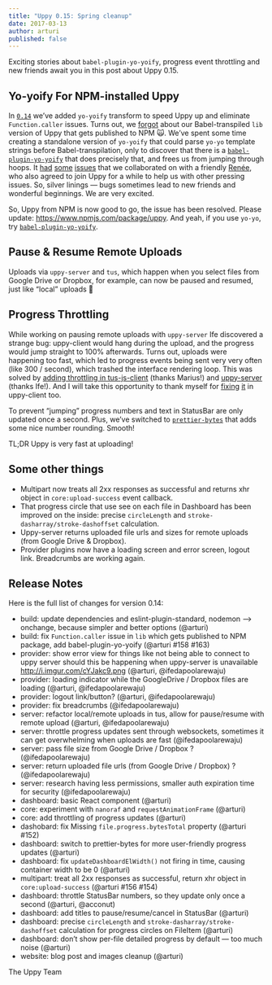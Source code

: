 ```yaml
---
title: "Uppy 0.15: Spring cleanup"
date: 2017-03-13
author: arturi
published: false
---
```


Exciting stories about `babel-plugin-yo-yoify`, progress event throttling and new friends await you in this post about Uppy 0.15.

<!-- more -->

## Yo-yoify For NPM-installed Uppy

In [`0.14`](http://localhost:4000/blog/2017/02/0.14/) we’ve added `yo-yoify` transform to speed Uppy up and eliminate `Function.caller` issues. Turns out, we [forgot](https://github.com/transloadit/uppy/issues/158) about our Babel-transpiled `lib` version of Uppy that gets published to NPM 🙀. We’ve spent some time creating a standalone version of `yo-yoify` that could parse `yo-yo` template strings before Babel-transpilation, only to discover that there is a [`babel-plugin-yo-yoify`](https://www.npmjs.com/package/babel-plugin-yo-yoify) that does precisely that, and frees us from jumping through hoops. It [had](https://github.com/goto-bus-stop/babel-plugin-yo-yoify/issues/9) [some](https://github.com/goto-bus-stop/babel-plugin-yo-yoify/pull/8) [issues](https://github.com/goto-bus-stop/babel-plugin-yo-yoify/issues/11) that we collaborated on with a friendly [Renée](https://github.com/goto-bus-stop), who also agreed to join Uppy for a while to help us with other pressing issues. So, silver linings — bugs sometimes lead to new friends and wonderful beginnings. We are very excited.

So, Uppy from NPM is now good to go, the issue has been resolved. Please update: https://www.npmjs.com/package/uppy. And yeah, if you use `yo-yo`, try [`babel-plugin-yo-yoify`](https://www.npmjs.com/package/babel-plugin-yo-yoify).

## Pause & Resume Remote Uploads

Uploads via `uppy-server` and `tus`, which happen when you select files from Google Drive or Dropbox, for example, can now be paused and resumed, just like “local” uploads 🎉

## Progress Throttling

While working on pausing remote uploads with `uppy-server` Ife discovered a strange bug: uppy-client would hang during the upload, and the progress would jump straight to 100% afterwards. Turns out, uploads were happening too fast, which led to progress events being sent very very often (like 300 / second), which trashed the interface rendering loop. This was solved by [adding throttling in tus-js-client](https://github.com/tus/tus-js-client/commit/9940f27b2361fd7e10ba58b09b60d82422183bbb) (thanks Marius!) and [uppy-server](https://github.com/transloadit/uppy-server/commit/936ad48e92631c45d123664900b9aabcf7a190fa) (thanks Ife!). And I will take this opportunity to thank myself for [fixing](https://github.com/transloadit/uppy/commit/1d5f4404546420442deabc94df84bd3ec0677eec) [it](https://github.com/transloadit/uppy/commit/db32c6f4fd85420532f27f04920dbaf6d126ea9b) in uppy-client too.

To prevent “jumping” progress numbers and text in StatusBar are only updated once a second. Plus, we’ve switched to [`prettier-bytes`](https://www.npmjs.com/package/prettier-bytes) that adds some nice number rounding. Smooth!

TL;DR Uppy is very fast at uploading!

## Some other things

- Multipart now treats all 2xx responses as successful and returns xhr object in `core:upload-success` event callback.
- That progress circle that use see on each file in Dashboard has been improved on the inside: precise `circleLength` and `stroke-dasharray/stroke-dashoffset` calculation.
- Uppy-server returns uploaded file urls and sizes for remote uploads (from Google Drive & Dropbox).
- Provider plugins now have a loading screen and error screen, logout link. Breadcrumbs are working again.

## Release Notes

Here is the full list of changes for version 0.14:

- build: update dependencies and eslint-plugin-standard, nodemon --> onchange, because simpler and better options (@arturi)
- build: fix `Function.caller` issue in `lib` which gets published to NPM package, add babel-plugin-yo-yoify (@arturi #158 #163)
- provider: show error view for things like not being able to connect to uppy server should this be happening when uppy-server is unavailable http://i.imgur.com/cYJakc9.png (@arturi, @ifedapoolarewaju)
- provider: loading indicator while the GoogleDrive / Dropbox files are loading (@arturi, @ifedapoolarewaju)
- provider: logout link/button? (@arturi, @ifedapoolarewaju)
- provider: fix breadcrumbs (@ifedapoolarewaju)
- server: refactor local/remote uploads in tus, allow for pause/resume with remote upload (@arturi, @ifedapoolarewaju)
- server: throttle progress updates sent through websockets, sometimes it can get overwhelming when uploads are fast (@ifedapoolarewaju)
- server: pass file size from Google Drive / Dropbox ? (@ifedapoolarewaju)
- server: return uploaded file urls (from Google Drive / Dropbox) ? (@ifedapoolarewaju)
- server: research having less permissions, smaller auth expiration time for security (@ifedapoolarewaju)
- dashboard: basic React component (@arturi)
- core: experiment with `nanoraf` and `requestAnimationFrame` (@arturi)
- core: add throttling of progress updates (@arturi)
- dashobard: fix Missing `file.progress.bytesTotal` property  (@arturi #152)
- dashboard: switch to prettier-bytes for more user-friendly progress updates (@arturi)
- dashboard: fix `updateDashboardElWidth()` not firing in time, causing container width to be 0 (@arturi)
- multipart: treat all 2xx responses as successful, return xhr object in `core:upload-success` (@arturi #156 #154)
- dashboard: throttle StatusBar numbers, so they update only once a second (@arturi, @acconut)
- dashboard: add titles to pause/resume/cancel in StatusBar (@arturi)
- dashboard: precise `circleLength` and `stroke-dasharray/stroke-dashoffset` calculation for progress circles on FileItem (@arturi)
- dashboard: don’t show per-file detailed progress by default — too much noise (@arturi)
- website: blog post and images cleanup (@arturi)

The Uppy Team
